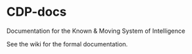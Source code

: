 # CDP-docs
Documentation for the Known &amp; Moving System of Intelligence

See the wiki for the formal documentation.
